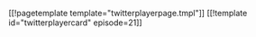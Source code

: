 [[!pagetemplate template="twitterplayerpage.tmpl"]]
[[!template id="twitterplayercard" episode=21]]
